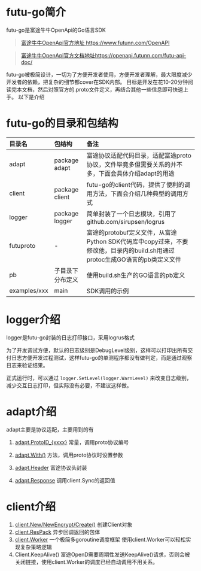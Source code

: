 # futu-go简介

futu-go是富途牛牛OpenApi的Go语言SDK

>[富途牛牛OpenApi官方地址
](https://www.futunn.com/OpenAPI) https://www.futunn.com/OpenAPI

>[富途牛牛OpenApi官方文档地址](https://openapi.futunn.com/futu-api-doc/)https://openapi.futunn.com/futu-api-doc/

futu-go被极简设计，一切为了方便开发者使用，方便开发者理解，最大限度减少开发者的依赖，把复杂的细节都cover在SDK内部。
目标是开发在花10-20分钟阅读完本文档，然后对照官方的.proto文件定义，再结合其他一些信息即可快速上手。
以下是介绍

# futu-go的目录和包结构
| 目录名  | 包结构  | 备注  |
|:----------|:----------|:----------|
| adapt    | package adapt    | 富途协议适配代码目录，适配富途proto协议，文件毕竟多但需要关系的并不多，下面会具体介绍adapt的用途|	
|client|package client|futu-go的client代码，提供了便利的调用方法，下面会介绍几种典型的调用方式|
|logger|package logger|简单封装了一个日志模块，引用了github.com/sirupsen/logrus|
|futuproto|-|富途的protobuf定义文件，从富途Python SDK代码库中copy过来，不要修改他，目录内的build.sh用通过protoc生成GO语言的pb类定义文件|
|pb|子目录下分布定义|使用build.sh生产的GO语言的pb定义|
|examples/xxx|main|SDK调用的示例|

# logger介绍

logger是futu-go封装的日志打印接口，采用logrus格式

为了开发调试方便，默认的日志级别是DebugLevel级别，这样可以打印出所有交付日志方便开发过程测试，这样futu-go的单测程序都没有做判定，而是通过观察日志来验证结果。

正式运行时，可以通过 `logger.SetLevel(logger.WarnLevel)` 来改变日志级别，减少交互日志打印，但实际没有必要，不建议这样做。

# adapt介绍
adapt主要是协议适配，主要用到的有

1. [adapt.ProtoID_{xxxx}](adapt.consts_ProtoID.go) 常量，调用proto协议编号
2. [adapt.With()](README/adapt.With.md) 方法，调用proto协议时设置参数

3. [adapt.Header](README/adapt.Header.md) 富途协议头封装

4. [adapt.Response](README/adapt.Response.md) 调用client.Sync的返回值

# client介绍

1. [client.New/NewEncrypt/Create()](README/client.New.md)
    创建Client对象
2. [client.ResPack](README/client.ResPack.md)
    异步回调返回的包体
3. [client.Worker](README/client.Worker.md)
    一个极简多goroutine调度框架
    使用client.Worker可以轻松实现复杂策略逻辑
4. Client.KeepAlive()
    富途OpenD需要周期性发送KeepAlive()请求，否则会被关闭链接，使用client.Worker的调度已经自动调用不用关系。
